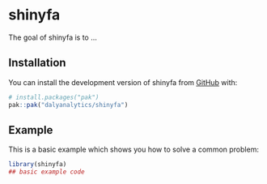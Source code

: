 
# shinyfa

<!-- badges: start -->
<!-- badges: end -->

The goal of shinyfa is to ...

## Installation

You can install the development version of shinyfa from [GitHub](https://github.com/) with:

``` r
# install.packages("pak")
pak::pak("dalyanalytics/shinyfa")
```

## Example

This is a basic example which shows you how to solve a common problem:

``` r
library(shinyfa)
## basic example code
```

